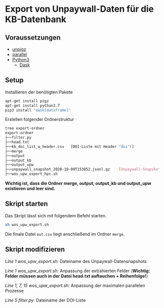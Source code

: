 # Export von Unpaywall-Daten für die KB-Datenbank

## Voraussetzungen

- [unpigz](http://manpages.ubuntu.com/manpages/eoan/en/man1/pigz.1.html)
- [parallel](https://linux.die.net/man/1/parallel)
- [Python3](https://www.python.org)
  - [Dask](https://dask.org)

## Setup

Installieren der benötigten Pakete

```bash
apt-get install pigz
apt-get install python3.7
pip3 install "dask[dataframe]"
```

Erstellen folgender Ordnerstruktur

```bash
tree export-ordner
export-ordner
├──filter.py
├──head.txt
├──kb_doi_list_w_header.csv   [DOI-Liste mit Header "doi"!]
├──merge
├──output
├──output_kb
├──output_upw
├──unpaywall_snapshot_2020-10-09T153852.jsonl.gz    [Unpaywall-Snapshot]
├──wos_upw_export_hpc.sh
```

**Wichtig ist, dass die Ordner merge, output, output_kb und output_upw existieren und leer sind.**

## Skript starten

Das Skript lässt sich mit folgendem Befehl starten.

```bash
sh wos_upw_export.sh
```

Die finale Datei `out.csv` liegt anschließend im Ordner `merge`.

## Skript modifizieren

*Line 1 wos_upw_export.sh:* Dateiname des Unpaywall-Datensnapshots

*Line 1 wos_upw_export.sh:* Anpassung der extrahierten Felder (**Wichtig: Felder müssen auch in der Datei head.txt auftauchen + Reihenfolge!**)

*Line 1, 7, 15 wos_upw_export.sh:* Anpassung der maximalen parallelen Prozesse

*Line 5 filter.py:* Dateiname der DOI-Liste

